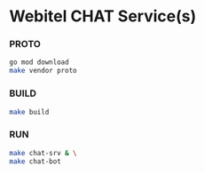 # Webitel CHAT Service(s)

### PROTO

```sh
go mod download
make vendor proto
```
### BUILD

```sh
make build
```

### RUN

```sh
make chat-srv & \
make chat-bot
```